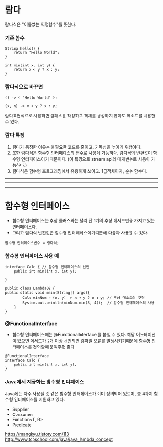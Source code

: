 # 람다
람다식은 "이름없는 익명함수"를 뜻한다.

### 기존 함수 
```
String hello() {
    return "Hello World"; 
}
```

```
int min(int x, int y) {
    return x < y ? x : y;
}
```

### 람다식으로 바꾸면
```
() -> { "Hello World" };
```

```
(x, y) -> x < y ? x : y;
```

람다표현식으로 사용하면 클래스를 작성하고 객체를 생성하지 않아도 메소드를 사용할 수 있다.

### 람다 특징
1. 람다가 등장한 이유는 불필요한 코드를 줄이고, 가독성을 높이기 위함이다.
2. 또한 람다식은 함수형 인터페이스의 변수로 사용이 가능하다. 람다식의 반환값이 함수형 인터페이스이기 때문이다. (이 특징으로 stream api의 매개변수로 사용이 가능하다.)
3. 람다식은 함수형 프로그래밍에서 유용하게 쓰이고. 1급객체이자, 순수 함수다.

---
---
---

# 함수형 인터페이스
- 함수형 인터페이스는 추상 클래스와는 달리 단 1개의 추상 메서드만을 가지고 있는 인터페이스다. 
- 그리고 람다식 반환값은 함수형 인터페이스이기때문에 다음과 사용할 수 있다.
```
함수형 인터페이스변수 = 람다식;
```

### 함수형 인터페이스 사용 예
```
interface Calc { // 함수형 인터페이스의 선언
    public int min(int x, int y);

}

public class Lambda02 {
public static void main(String[] args){
        Calc minNum = (x, y) -> x < y ? x : y; // 추상 메소드의 구현
        System.out.println(minNum.min(3, 4));  // 함수형 인터페이스의 사용
    }
}
```

### @FunctionalInterface
- 함수형 인터페이스에는 @FunctionalInterface 를 붙일 수 있다. 해당 어노테이션이 있으면 메서드가 2개 이상 선언되면 컴파일 오류를 발생시키기때문에
함수형 인터페이스를 정의할때 붙여주면 좋다.

```
@FunctionalInterface
interface Calc { 
    public int min(int x, int y);
}
```

### Java에서 제공하는 함수형 인터페이스
Java에는 자주 사용될 것 같은 함수형 인터페이스가 이미 정의되어 있으며, 총 4가지 함수형 인터페이스를 지원하고 있다.
- Supplier<T>
- Consumer<T>
- Function<T, R>
- Predicate<T>
    
    
https://mangkyu.tistory.com/113   
http://www.tcpschool.com/java/java_lambda_concept   
